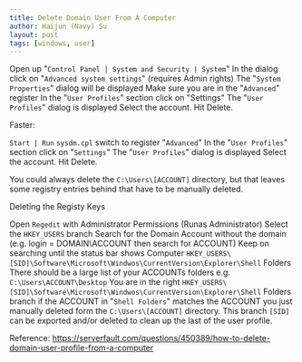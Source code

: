 ```yaml
---
title: Delete Domain User From A Computer
author: Haijun (Navy) Su
layout: post
tags: [windows, user]
---
```


Open up "`Control Panel | System and Security | System`"
In the dialog click on "`Advanced system settings`" (requires Admin rights)
The "`System Properties`" dialog will be displayed
Make sure you are in the "`Advanced`" register
In the "`User Profiles`" section click on "Settings"
The "`User Profiles`" dialog is displayed
Select the account. Hit Delete.


Faster:

`Start | Run`
`sysdm.cpl`
switch to register "`Advanced`"
In the "`User Profiles`" section click on "`Settings`"
The "`User Profiles`" dialog is displayed
Select the account. Hit Delete.

You could always delete the `C:\Users\[ACCOUNT]` directory, but that leaves some registry entries behind that have to be manually deleted.


Deleting the Registy Keys

Open `Regedit` with Administrator Permissions (Runas Administrator)
Select the `HKEY_USERS` branch
Search for the Domain Account without the domain (e.g. login = DOMAIN\ACCOUNT then search for ACCOUNT)
Keep on searching until the status bar shows Computer `HKEY_USERS\[SID]\Software\Microsoft\Windwos\CurrentVersion\Explorer\Shell` Folders
There should be a large list of your ACCOUNTs folders e.g. `C:\Users\ACCOUNT\Desktop`
You are in the right `HKEY_USERS\[SID]\Software\Microsoft\Windwos\CurrentVersion\Explorer\Shell` Folders branch if the ACCOUNT in "`Shell Folders`" matches the ACCOUNT you just manually deleted form the `C:\Users\[ACCOUNT]` directory. This branch `[SID]` can be exported and/or deleted to clean up the last of the user profile.

Reference:
<https://serverfault.com/questions/450389/how-to-delete-domain-user-profile-from-a-computer>
